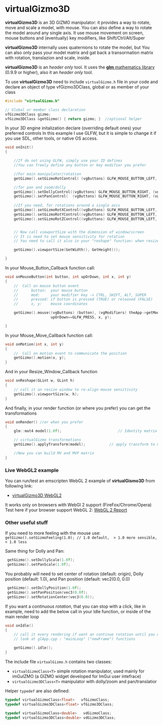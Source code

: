 # virtualGizmo3D
**virtualGizmo3D** is an 3D GIZMO manipulator: it provides a way to rotate, move and scale a model, with mouse.
You can also define a way to rotate the model around any single axis.
It use mouse movement on screen, mouse buttons and (eventually) key modifiers, like Shift/Ctrl/Alt/Super



**virtualGizmo3D** internally uses quaternions to rotate the model, but You can also only pass your model matrix and gat back a transormation matrix with rotation, translazion and scale, inside.

**virtualGizmo3D** is an *header only* tool. 
It uses the [**glm** mathematics library](https://github.com/g-truc/glm) (0.9.9 or higher), also it an *header only* tool.


To use **virtualGizmo3D** need to include `virtualGizmo.h` file in your code and declare an object of type vfGizmo3DClass, global or as member of your class 

```cpp
#include "virtualGizmo.h"

// Global or member class declaration
vfGizmo3DClass gizmo; 
vfGizmo3DClass &getGizmo() { return gizmo; }  //optional helper
```

In your 3D engine initalization declare (overriding default ones) your preferred controls
In this example I use GLFW, but it is simple to change it if you use SDL, other tools, or native OS access.

```cpp
void onInit()
{

    //If do not using GLFW, simply use your ID defines 
    //You can freely define any button or key modifier you prefer

    //For main manipulator/rotation
    getGizmo().setGizmoRotControl( (vgButtons) GLFW_MOUSE_BUTTON_LEFT, (vgModifiers) 0 /* evNoModifier */ );

    //for pan and zoom/dolly
    getGizmo().setDollyControl((vgButtons) GLFW_MOUSE_BUTTON_RIGHT, (vgModifiers) GLFW_MOD_CONTROL|GLFW_MOD_SHIFT);
    getGizmo().setPanControl(  (vgButtons) GLFW_MOUSE_BUTTON_RIGHT, (vgModifiers) 0);
    
    //If you need, for rotations around a single axis
    getGizmo().setGizmoRotXControl((vgButtons) GLFW_MOUSE_BUTTON_LEFT, (vgModifiers) GLFW_MOD_SHIFT);
    getGizmo().setGizmoRotYControl((vgButtons) GLFW_MOUSE_BUTTON_LEFT, (vgModifiers) GLFW_MOD_CONTROL);
    getGizmo().setGizmoRotZControl((vgButtons) GLFW_MOUSE_BUTTON_LEFT, (vgModifiers) GLFW_MOD_ALT | GLFW_MOD_SUPER);


    // Now call viewportSize with the dimension of window/screen
    // It is need to set mouse sensitivity for rotation
    // You need to call it also in your "reshape" function: when resize the window (look below)

    getGizmo().viewportSize(GetWidth(), GetHeight());

}    
```

In your Mouse_Button_Callback function call:
```cpp
void onMouseButton(int button, int upOrDown, int x, int y)
{
    //  Call on mouse button event
    //      button:  your mouse button
    //      mod:     your modifier key -> CTRL, SHIFT, ALT, SUPER
    //      pressed: if button is pressed (TRUE) or released (FALSE)
    //      x, y:    mouse coordinates

    getGizmo().mouse((vgButtons) (button), (vgModifiers) theApp->getModifier(), 
                     upOrDown==GLFW_PRESS, x, y);

}
```

In your Mouse_Move_Callback function call:
```cpp
void onMotion(int x, int y)
{
    //  Call on motion event to communicate the position
    getGizmo().motion(x, y);
}
```

And in your Resize_Window_Callback function 
```cpp
void onReshape(GLint w, GLint h)
{
    // call it on resize window to re-align mouse sensitivity
    getGizmo().viewportSize(w, h);
}
```

And finally, in your render function (or where you prefer) you can get the transformations
```cpp
void onRender() //or when you prefer
{
    glm::mat4 model(1.0f);                          // Identity matrix

    // virtualGizmo transformations
    getGizmo().applyTransform(model);           // apply transform to matrix model

    //Now you can build MV and MVP matrix
}
```

 
### Live WebGL2 example
You can run/test an emscripten WebGL 2 example of **virtualGismo3D** from following link:
- [virtualGizmo3D WebGL2](michelemorrone.eu/emscripten/oglGizmo/oglGizmo.html)

It works only on browsers with WebGl 2 support (FireFox/Chrome/Opera)
Test here if your browser support WebGL 2: [WebGL 2 Report](http://webglreport.com/?v=2)


### Other useful stuff

If you need to more feeling with the mouse use:
`getGizmo().setGizmoFeeling(1.0); // 1.0 default,  > 1.0 more sensible, < 1.0 less`

Same thing for Dolly and Pan:

```cpp
 getGizmo().setDollyScale(1.0f);
 getGizmo().setPanScale(1.0f);
```
You probably will need to set center of rotation (default: origin), Dolly position (default: 1.0), and Pan position (default: vec2(0.0, 0.0)

```cpp
 getGizmo().setDollyPosition(1.0f); 
 getGizmo().setPanPosition(vec3(0.0f);
 getGizmo().setRotationCenter(vec3(0.0));
```

If you want a *continuous rotation*, that you can stop with a click, like in example, need to add the below call in your Idle function, or inside of the main render loop

```cpp
void onIdle()
{
    // call it every rendering if want an continue rotation until you do not click on screen
    // look at glApp.cpp : "mainLoop" ("newFrame") functions

    getGizmo().idle();
}
```

The include file `virtualGizmo.h` contains two classes:
- `virtualGizmoClass<T>` simple rotation manipulator, used mainly for imGuIZMO (a GIZMO widget developed for ImGui user intefrace)
- `virtualGizmo3DClass<T>` manipulator with dolly/zoom and pan/translatior

Helper `typedef` are also defined:
```cpp
typedef virtualGizmoClass<float>   vfGizmoClass;
typedef virtualGizmo3DClass<float> vfGizmo3DClass;

typedef virtualGizmoClass<double>   vdGizmoClass;
typedef virtualGizmo3DClass<double> vdGizmo3DClass;
```

